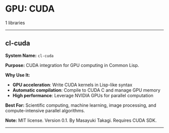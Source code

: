 # GPU: CUDA

1 libraries

---

## cl-cuda

**System Name:** `cl-cuda`

**Purpose:** CUDA integration for GPU computing in Common Lisp.

**Why Use It:**
- **GPU acceleration**: Write CUDA kernels in Lisp-like syntax
- **Automatic compilation**: Compile to CUDA C and manage GPU memory
- **High performance**: Leverage NVIDIA GPUs for parallel computation

**Best For:** Scientific computing, machine learning, image processing, and compute-intensive parallel algorithms.

**Note:** MIT license. Version 0.1. By Masayuki Takagi. Requires CUDA SDK.

---


